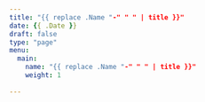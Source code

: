```yaml
---
title: "{{ replace .Name "-" " " | title }}"
date: {{ .Date }}
draft: false
type: "page"
menu: 
  main:
    name: "{{ replace .Name "-" " " | title }}"
    weight: 1
    
---
```


